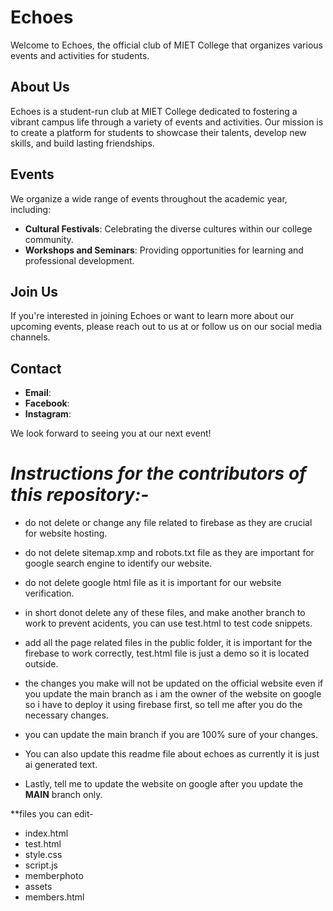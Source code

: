 # Echoes

Welcome to Echoes, the official club of MIET College that organizes various events and activities for students.

## About Us

Echoes is a student-run club at MIET College dedicated to fostering a vibrant campus life through a variety of events and activities. Our mission is to create a platform for students to showcase their talents, develop new skills, and build lasting friendships.

## Events

We organize a wide range of events throughout the academic year, including:

- **Cultural Festivals**: Celebrating the diverse cultures within our college community.
- **Workshops and Seminars**: Providing opportunities for learning and professional development.


## Join Us

If you're interested in joining Echoes or want to learn more about our upcoming events, please reach out to us at   or follow us on our social media channels.

## Contact

- **Email**: 
- **Facebook**: 
- **Instagram**:

We look forward to seeing you at our next event!




# *Instructions for the contributors of this repository:-*

- do not delete or change any file related to firebase as they are crucial for website hosting.

- do not delete sitemap.xmp and robots.txt file as they are important for google search engine to identify our website.

- do not delete google html file as it is important for our website verification.

- in short donot delete any of these files, and make another branch to work to prevent acidents, you can use test.html to test code snippets.

- add all the page related files in the public folder, it is important for the firebase to work correctly, test.html file is just a demo so it is located outside.

- the changes you make will not be updated on the official website even if you update the main branch as i am the owner of the website on google so i have to deploy it using firebase first, so tell me after you do the necessary changes.

- you can update the main branch if you are 100% sure of your changes.

- You can also update this readme file about echoes as currently it is just ai generated text.

- Lastly, tell me to update the website on google after you update the **MAIN** branch only.

**files you can edit-
- index.html
- test.html
- style.css
- script.js
- memberphoto
- assets
- members.html

